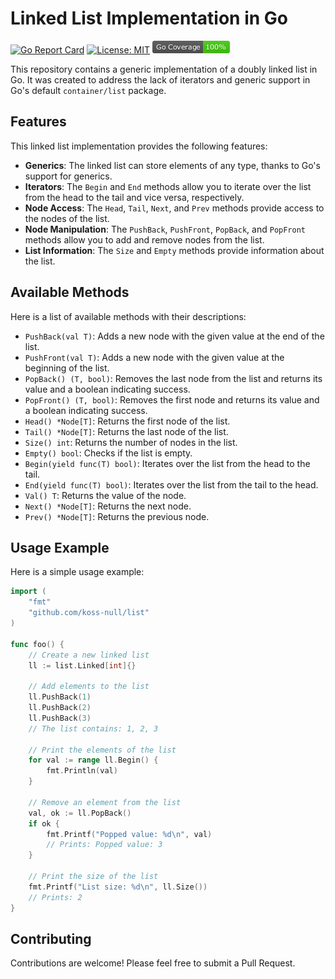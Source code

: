 # Linked List Implementation in Go

[![Go Report Card](https://goreportcard.com/badge/github.com/koss-null/list)](https://goreportcard.com/report/github.com/koss-null/list)
[![License: MIT](https://img.shields.io/badge/License-MIT-yellow.svg)](https://opensource.org/licenses/MIT)
[![Coverage](https://raw.githubusercontent.com/koss-null/list/master/coverage_badge.png?raw=true)](coverage)


This repository contains a generic implementation of a doubly linked list in Go. It was created to address the lack of iterators and generic support in Go's default `container/list` package.

## Features

This linked list implementation provides the following features:

- **Generics**: The linked list can store elements of any type, thanks to Go's support for generics.
- **Iterators**: The `Begin` and `End` methods allow you to iterate over the list from the head to the tail and vice versa, respectively.
- **Node Access**: The `Head`, `Tail`, `Next`, and `Prev` methods provide access to the nodes of the list.
- **Node Manipulation**: The `PushBack`, `PushFront`, `PopBack`, and `PopFront` methods allow you to add and remove nodes from the list.
- **List Information**: The `Size` and `Empty` methods provide information about the list.

## Available Methods

Here is a list of available methods with their descriptions:

- `PushBack(val T)`: Adds a new node with the given value at the end of the list.
- `PushFront(val T)`: Adds a new node with the given value at the beginning of the list.
- `PopBack() (T, bool)`: Removes the last node from the list and returns its value and a boolean indicating success.
- `PopFront() (T, bool)`: Removes the first node and returns its value and a boolean indicating success.
- `Head() *Node[T]`: Returns the first node of the list.
- `Tail() *Node[T]`: Returns the last node of the list.
- `Size() int`: Returns the number of nodes in the list.
- `Empty() bool`: Checks if the list is empty.
- `Begin(yield func(T) bool)`: Iterates over the list from the head to the tail.
- `End(yield func(T) bool)`: Iterates over the list from the tail to the head.
- `Val() T`: Returns the value of the node.
- `Next() *Node[T]`: Returns the next node.
- `Prev() *Node[T]`: Returns the previous node.

## Usage Example

Here is a simple usage example:

```go
import (
	"fmt"
	"github.com/koss-null/list"
)

func foo() {
	// Create a new linked list
	ll := list.Linked[int]{}

	// Add elements to the list
	ll.PushBack(1)
	ll.PushBack(2)
	ll.PushBack(3)
	// The list contains: 1, 2, 3

	// Print the elements of the list
	for val := range ll.Begin() {
		fmt.Println(val)
	}

	// Remove an element from the list
	val, ok := ll.PopBack()
	if ok {
		fmt.Printf("Popped value: %d\n", val)
		// Prints: Popped value: 3
	}

	// Print the size of the list
	fmt.Printf("List size: %d\n", ll.Size())
	// Prints: 2
}
```

## Contributing 

Contributions are welcome! Please feel free to submit a Pull Request.
